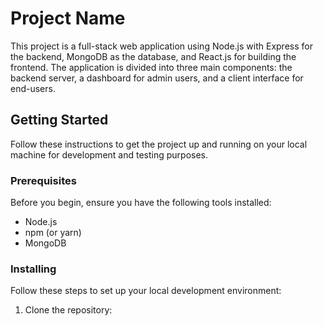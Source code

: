 # Project Name

This project is a full-stack web application using Node.js with Express for the backend, MongoDB as the database, and React.js for building the frontend. The application is divided into three main components: the backend server, a dashboard for admin users, and a client interface for end-users.

## Getting Started

Follow these instructions to get the project up and running on your local machine for development and testing purposes.

### Prerequisites

Before you begin, ensure you have the following tools installed:
- Node.js
- npm (or yarn)
- MongoDB

### Installing

Follow these steps to set up your local development environment:

1. Clone the repository:

